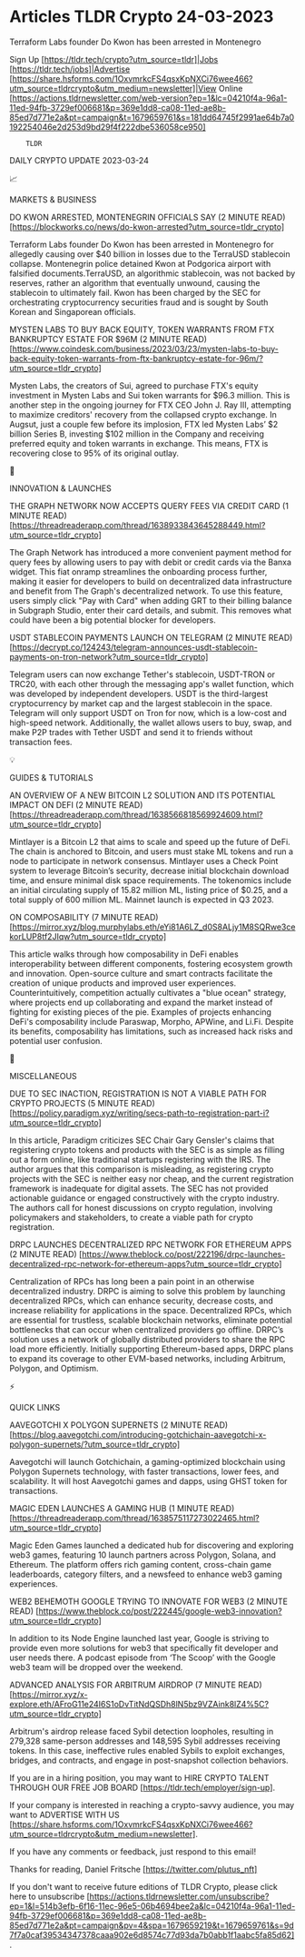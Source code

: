 # Articles TLDR Crypto 24-03-2023

Terraform Labs founder Do Kwon has been arrested in Montenegro  

Sign Up [https://tldr.tech/crypto?utm_source=tldr]|Jobs
[https://tldr.tech/jobs]|Advertise
[https://share.hsforms.com/1OxvmrkcFS4qsxKpNXCi76wee466?utm_source=tldrcrypto&utm_medium=newsletter]|View
Online
[https://actions.tldrnewsletter.com/web-version?ep=1&lc=04210f4a-96a1-11ed-94fb-3729ef006681&p=369e1dd8-ca08-11ed-ae8b-85ed7d771e2a&pt=campaign&t=1679659761&s=181dd64745f2991ae64b7a0192254046e2d253d9bd29f4f222dbe536058ce950]


		TLDR 

DAILY CRYPTO UPDATE 2023-03-24

📈 

MARKETS & BUSINESS

DO KWON ARRESTED, MONTENEGRIN OFFICIALS SAY (2 MINUTE READ)
[https://blockworks.co/news/do-kwon-arrested?utm_source=tldr_crypto] 

Terraform Labs founder Do Kwon has been arrested in Montenegro for
allegedly causing over $40 billion in losses due to the TerraUSD
stablecoin collapse. Montenegrin police detained Kwon at Podgorica
airport with falsified documents.TerraUSD, an algorithmic stablecoin,
was not backed by reserves, rather an algorithm that eventually
unwound, causing the stablecoin to ultimately fail. Kwon has been
charged by the SEC for orchestrating cryptocurrency securities fraud
and is sought by South Korean and Singaporean officials. 

MYSTEN LABS TO BUY BACK EQUITY, TOKEN WARRANTS FROM FTX BANKRUPTCY
ESTATE FOR $96M (2 MINUTE READ)
[https://www.coindesk.com/business/2023/03/23/mysten-labs-to-buy-back-equity-token-warrants-from-ftx-bankruptcy-estate-for-96m/?utm_source=tldr_crypto]


Mysten Labs, the creators of Sui, agreed to purchase FTX's equity
investment in Mysten Labs and Sui token warrants for $96.3 million.
This is another step in the ongoing journey for FTX CEO John J. Ray
III, attempting to maximize creditors' recovery from the collapsed
crypto exchange. In Augsut, just a couple few before its implosion,
FTX led Mysten Labs’ $2 billion Series B, investing $102 million in
the Company and receiving preferred equity and token warrants in
exchange. This means, FTX is recovering close to 95% of its original
outlay. 

🚀 

INNOVATION & LAUNCHES

THE GRAPH NETWORK NOW ACCEPTS QUERY FEES VIA CREDIT CARD (1 MINUTE
READ)
[https://threadreaderapp.com/thread/1638933843645288449.html?utm_source=tldr_crypto]


The Graph Network has introduced a more convenient payment method for
query fees by allowing users to pay with debit or credit cards via the
Banxa widget. This fiat onramp streamlines the onboarding process
further, making it easier for developers to build on decentralized
data infrastructure and benefit from The Graph's decentralized
network. To use this feature, users simply click "Pay with Card" when
adding GRT to their billing balance in Subgraph Studio, enter their
card details, and submit. This removes what could have been a big
potential blocker for developers. 

USDT STABLECOIN PAYMENTS LAUNCH ON TELEGRAM (2 MINUTE READ)
[https://decrypt.co/124243/telegram-announces-usdt-stablecoin-payments-on-tron-network?utm_source=tldr_crypto]


Telegram users can now exchange Tether's stablecoin, USDT-TRON or
TRC20, with each other through the messaging app's wallet function,
which was developed by independent developers. USDT is the
third-largest cryptocurrency by market cap and the largest stablecoin
in the space. Telegram will only support USDT on Tron for now, which
is a low-cost and high-speed network. Additionally, the wallet allows
users to buy, swap, and make P2P trades with Tether USDT and send it
to friends without transaction fees. 

💡 

GUIDES & TUTORIALS

AN OVERVIEW OF A NEW BITCOIN L2 SOLUTION AND ITS POTENTIAL IMPACT ON
DEFI (2 MINUTE READ)
[https://threadreaderapp.com/thread/1638566818569924609.html?utm_source=tldr_crypto]


Mintlayer is a Bitcoin L2 that aims to scale and speed up the future
of DeFi. The chain is anchored to Bitcoin, and users must stake ML
tokens and run a node to participate in network consensus. Mintlayer
uses a Check Point system to leverage Bitcoin’s security, decrease
initial blockchain download time, and ensure minimal disk space
requirements. The tokenomics include an initial circulating supply of
15.82 million ML, listing price of $0.25, and a total supply of 600
million ML. Mainnet launch is expected in Q3 2023. 

ON COMPOSABILITY (7 MINUTE READ)
[https://mirror.xyz/blog.murphylabs.eth/eYi81A6LZ_d0S8ALjy1M8SQRwe3cekorLUP8tf2JIqw?utm_source=tldr_crypto]


This article walks through how composability in DeFi enables
interoperability between different components, fostering ecosystem
growth and innovation. Open-source culture and smart contracts
facilitate the creation of unique products and improved user
experiences. Counterintuitively, competition actually cultivates a
"blue ocean" strategy, where projects end up collaborating and expand
the market instead of fighting for existing pieces of the pie.
Examples of projects enhancing DeFi's composability include Paraswap,
Morpho, APWine, and Li.Fi. Despite its benefits, composability has
limitations, such as increased hack risks and potential user
confusion. 

🦄 

MISCELLANEOUS

DUE TO SEC INACTION, REGISTRATION IS NOT A VIABLE PATH FOR CRYPTO
PROJECTS (5 MINUTE READ)
[https://policy.paradigm.xyz/writing/secs-path-to-registration-part-i?utm_source=tldr_crypto]


In this article, Paradigm criticizes SEC Chair Gary Gensler's claims
that registering crypto tokens and products with the SEC is as simple
as filling out a form online, like traditional startups registering
with the IRS. The author argues that this comparison is misleading, as
registering crypto projects with the SEC is neither easy nor cheap,
and the current registration framework is inadequate for digital
assets. The SEC has not provided actionable guidance or engaged
constructively with the crypto industry. The authors call for honest
discussions on crypto regulation, involving policymakers and
stakeholders, to create a viable path for crypto registration. 

DRPC LAUNCHES DECENTRALIZED RPC NETWORK FOR ETHEREUM APPS (2 MINUTE
READ)
[https://www.theblock.co/post/222196/drpc-launches-decentralized-rpc-network-for-ethereum-apps?utm_source=tldr_crypto]


Centralization of RPCs has long been a pain point in an otherwise
decentralized industry. DRPC is aiming to solve this problem by
launching decentralized RPCs, which can enhance security, decrease
costs, and increase reliability for applications in the space.
Decentralized RPCs, which are essential for trustless, scalable
blockchain networks, eliminate potential bottlenecks that can occur
when centralized providers go offline. DRPC’s solution uses a
network of globally distributed providers to share the RPC load more
efficiently. Initially supporting Ethereum-based apps, DRPC plans to
expand its coverage to other EVM-based networks, including Arbitrum,
Polygon, and Optimism. 

⚡ 

QUICK LINKS

AAVEGOTCHI X POLYGON SUPERNETS (2 MINUTE READ)
[https://blog.aavegotchi.com/introducing-gotchichain-aavegotchi-x-polygon-supernets/?utm_source=tldr_crypto]


Aavegotchi will launch Gotchichain, a gaming-optimized blockchain
using Polygon Supernets technology, with faster transactions, lower
fees, and scalability. It will host Aavegotchi games and dapps, using
GHST token for transactions. 

MAGIC EDEN LAUNCHES A GAMING HUB (1 MINUTE READ)
[https://threadreaderapp.com/thread/1638575117273022465.html?utm_source=tldr_crypto]


Magic Eden Games launched a dedicated hub for discovering and
exploring web3 games, featuring 10 launch partners across Polygon,
Solana, and Ethereum. The platform offers rich gaming content,
cross-chain game leaderboards, category filters, and a newsfeed to
enhance web3 gaming experiences. 

WEB2 BEHEMOTH GOOGLE TRYING TO INNOVATE FOR WEB3 (2 MINUTE READ)
[https://www.theblock.co/post/222445/google-web3-innovation?utm_source=tldr_crypto]


In addition to its Node Engine launched last year, Google is striving
to provide even more solutions for web3 that specifically fit
developer and user needs there. A podcast episode from ‘The Scoop’
with the Google web3 team will be dropped over the weekend. 

ADVANCED ANALYSIS FOR ARBITRUM AIRDROP (7 MINUTE READ)
[https://mirror.xyz/x-explore.eth/AFroG11e24I6S1oDvTitNdQSDh8lN5bz9VZAink8lZ4%5C?utm_source=tldr_crypto]


Arbitrum's airdrop release faced Sybil detection loopholes, resulting
in 279,328 same-person addresses and 148,595 Sybil addresses receiving
tokens. In this case, ineffective rules enabled Sybils to exploit
exchanges, bridges, and contracts, and engage in post-snapshot
collection behaviors. 

If you are in a hiring position, you may want to HIRE CRYPTO TALENT
THROUGH OUR FREE JOB BOARD [https://tldr.tech/employer/sign-up]. 

If your company is interested in reaching a crypto-savvy audience, you
may want to ADVERTISE WITH US
[https://share.hsforms.com/1OxvmrkcFS4qsxKpNXCi76wee466?utm_source=tldrcrypto&utm_medium=newsletter].


If you have any comments or feedback, just respond to this email! 

Thanks for reading, 
Daniel Fritsche [https://twitter.com/plutus_nft] 

If you don't want to receive future editions of TLDR Crypto,
please click here to unsubscribe
[https://actions.tldrnewsletter.com/unsubscribe?ep=1&l=514b3efb-6f16-11ec-96e5-06b4694bee2a&lc=04210f4a-96a1-11ed-94fb-3729ef006681&p=369e1dd8-ca08-11ed-ae8b-85ed7d771e2a&pt=campaign&pv=4&spa=1679659219&t=1679659761&s=9d7f7a0caf39534347378caaa902e6d8574c77d93da7b0abb1f1aabc5fa85d62].


 